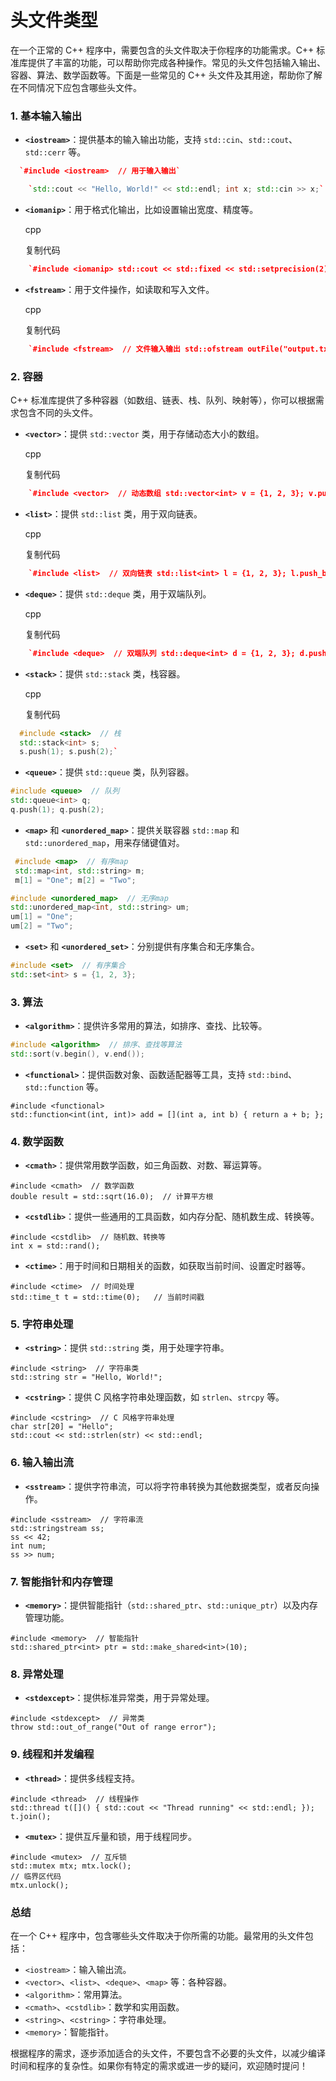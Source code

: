 
# 头文件类型
在一个正常的 C++ 程序中，需要包含的头文件取决于你程序的功能需求。C++ 标准库提供了丰富的功能，可以帮助你完成各种操作。常见的头文件包括输入输出、容器、算法、数学函数等。下面是一些常见的 C++ 头文件及其用途，帮助你了解在不同情况下应包含哪些头文件。

### 1. **基本输入输出**

-   **`<iostream>`**：提供基本的输入输出功能，支持 `std::cin`、`std::cout`、`std::cerr` 等。
    
 ```cpp
   `#include <iostream>  // 用于输入输出`
```

	 
```cpp
    `std::cout << "Hello, World!" << std::endl; int x; std::cin >> x;`
```
    
-   **`<iomanip>`**：用于格式化输出，比如设置输出宽度、精度等。
    
    cpp
    
    复制代码
    
```cpp
    `#include <iomanip> std::cout << std::fixed << std::setprecision(2) << 3.14159;`
```
    
-   **`<fstream>`**：用于文件操作，如读取和写入文件。
    
    cpp
    
    复制代码
    
```cpp
    `#include <fstream>  // 文件输入输出 std::ofstream outFile("output.txt"); outFile << "Hello, File!" << std::endl;`
```
    

### 2. **容器**

C++ 标准库提供了多种容器（如数组、链表、栈、队列、映射等），你可以根据需求包含不同的头文件。

-   **`<vector>`**：提供 `std::vector` 类，用于存储动态大小的数组。
    
    cpp
    
    复制代码
    
```cpp
    `#include <vector>  // 动态数组 std::vector<int> v = {1, 2, 3}; v.push_back(4);`
```
    
-   **`<list>`**：提供 `std::list` 类，用于双向链表。
    
    cpp
    
    复制代码
    
```cpp
    `#include <list>  // 双向链表 std::list<int> l = {1, 2, 3}; l.push_back(4);`
```
    
-   **`<deque>`**：提供 `std::deque` 类，用于双端队列。
    
    cpp
    
    复制代码
    
```cpp
    `#include <deque>  // 双端队列 std::deque<int> d = {1, 2, 3}; d.push_front(0);`
```
    
-   **`<stack>`**：提供 `std::stack` 类，栈容器。
    
    cpp
    
    复制代码
    
```cpp
  #include <stack>  // 栈 
  std::stack<int> s; 
  s.push(1); s.push(2);`
```
    
-   **`<queue>`**：提供 `std::queue` 类，队列容器。
    
```cpp
#include <queue>  // 队列 
std::queue<int> q;
q.push(1); q.push(2);
```
    
-   **`<map>`** 和 **`<unordered_map>`**：提供关联容器 `std::map` 和 `std::unordered_map`，用来存储键值对。

```cpp
 #include <map>  // 有序map
 std::map<int, std::string> m; 
 m[1] = "One"; m[2] = "Two";
```
    
    
```cpp
#include <unordered_map>  // 无序map 
std::unordered_map<int, std::string> um; 
um[1] = "One"; 
um[2] = "Two";
```
    
-   **`<set>`** 和 **`<unordered_set>`**：分别提供有序集合和无序集合。
    
```cpp
#include <set>  // 有序集合 
std::set<int> s = {1, 2, 3};
```
    

### 3. **算法**

-   **`<algorithm>`**：提供许多常用的算法，如排序、查找、比较等。

```cpp
#include <algorithm>  // 排序、查找等算法 
std::sort(v.begin(), v.end());
```
    
-   **`<functional>`**：提供函数对象、函数适配器等工具，支持 `std::bind`、`std::function` 等。
    
```
#include <functional> 
std::function<int(int, int)> add = [](int a, int b) { return a + b; };
```
    

### 4. **数学函数**

-   **`<cmath>`**：提供常用数学函数，如三角函数、对数、幂运算等。
    
```
#include <cmath>  // 数学函数 
double result = std::sqrt(16.0);  // 计算平方根
```
    
-   **`<cstdlib>`**：提供一些通用的工具函数，如内存分配、随机数生成、转换等。

```
#include <cstdlib>  // 随机数、转换等 
int x = std::rand();
```
    
-   **`<ctime>`**：用于时间和日期相关的函数，如获取当前时间、设置定时器等。
    
```
#include <ctime>  // 时间处理 
std::time_t t = std::time(0);   // 当前时间戳
```
    
### 5. **字符串处理**

-   **`<string>`**：提供 `std::string` 类，用于处理字符串。
    
```
#include <string>  // 字符串类 
std::string str = "Hello, World!";
```
    
-   **`<cstring>`**：提供 C 风格字符串处理函数，如 `strlen`、`strcpy` 等。
    
```
#include <cstring>  // C 风格字符串处理 
char str[20] = "Hello"; 
std::cout << std::strlen(str) << std::endl;
```

### 6. **输入输出流**

-   **`<sstream>`**：提供字符串流，可以将字符串转换为其他数据类型，或者反向操作。
    
```
#include <sstream>  // 字符串流 
std::stringstream ss; 
ss << 42; 
int num; 
ss >> num;
```
    

### 7. **智能指针和内存管理**

-   **`<memory>`**：提供智能指针（`std::shared_ptr`、`std::unique_ptr`）以及内存管理功能。
```
#include <memory>  // 智能指针 
std::shared_ptr<int> ptr = std::make_shared<int>(10);
```
    

### 8. **异常处理**

-   **`<stdexcept>`**：提供标准异常类，用于异常处理。
    
```
#include <stdexcept>  // 异常类 
throw std::out_of_range("Out of range error");
```
    
### 9. **线程和并发编程**

-   **`<thread>`**：提供多线程支持。
    
```
#include <thread>  // 线程操作 
std::thread t([]() { std::cout << "Thread running" << std::endl; }); t.join();
```
    
-   **`<mutex>`**：提供互斥量和锁，用于线程同步。
    
```
#include <mutex>  // 互斥锁 
std::mutex mtx; mtx.lock(); 
// 临界区代码 
mtx.unlock();
```

### 总结

在一个 C++ 程序中，包含哪些头文件取决于你所需的功能。最常用的头文件包括：

-   `<iostream>`：输入输出流。
-   `<vector>`、`<list>`、`<deque>`、`<map>` 等：各种容器。
-   `<algorithm>`：常用算法。
-   `<cmath>`、`<cstdlib>`：数学和实用函数。
-   `<string>`、`<cstring>`：字符串处理。
-   `<memory>`：智能指针。

根据程序的需求，逐步添加适合的头文件，不要包含不必要的头文件，以减少编译时间和程序的复杂性。如果你有特定的需求或进一步的疑问，欢迎随时提问！